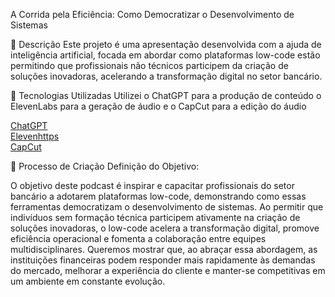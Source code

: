 <p>A Corrida pela Eficiência:  Como Democratizar o Desenvolvimento de Sistemas</p>

📒 Descrição
Este projeto é uma apresentação desenvolvida com a ajuda de inteligência artificial, focada em abordar como plataformas low-code estão permitindo que profissionais não técnicos participem da criação de soluções inovadoras, acelerando a transformação digital no setor bancário.


🤖 Tecnologias Utilizadas
Utilizei o ChatGPT para a produção de conteúdo o ElevenLabs para a geração de áudio e o CapCut para a edição do áudio

[ChatGPT](https://chatgpt.com/)</br>
[Elevenhttps](https://elevenlabs.io/)</br>
[CapCut](https://www.capcut.com/pt-br/)

🧐 Processo de Criação
Definição do Objetivo:

O objetivo deste podcast é inspirar e capacitar profissionais do setor bancário a adotarem plataformas low-code, demonstrando como essas ferramentas democratizam o desenvolvimento de sistemas. Ao permitir que indivíduos sem formação técnica participem ativamente na criação de soluções inovadoras, o low-code acelera a transformação digital, promove eficiência operacional e fomenta a colaboração entre equipes multidisciplinares. Queremos mostrar que, ao abraçar essa abordagem, as instituições financeiras podem responder mais rapidamente às demandas do mercado, melhorar a experiência do cliente e manter-se competitivas em um ambiente em constante evolução.
